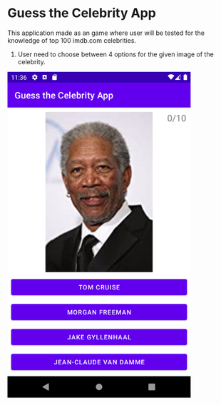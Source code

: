 # Guess the Celebrity App
This application made as an game where user will be tested for the knowledge of top 100 imdb.com celebrities.
1. User need to choose between 4 options for the given image of the celebrity.
<img src="https://github.com/azizkhon1612/GuesstheCelebrityApp/blob/master/app/src/main/res/screenshots/GuessTheCeleb1.png" alt="main screen" width="411" height="731">
